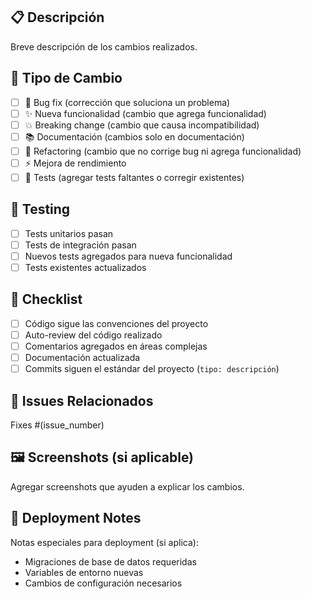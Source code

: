 ## 📋 Descripción

Breve descripción de los cambios realizados.

## 🔄 Tipo de Cambio

-   [ ] 🐛 Bug fix (corrección que soluciona un problema)
-   [ ] ✨ Nueva funcionalidad (cambio que agrega funcionalidad)
-   [ ] 💥 Breaking change (cambio que causa incompatibilidad)
-   [ ] 📚 Documentación (cambios solo en documentación)
-   [ ] 🎨 Refactoring (cambio que no corrige bug ni agrega funcionalidad)
-   [ ] ⚡ Mejora de rendimiento
-   [ ] 🧪 Tests (agregar tests faltantes o corregir existentes)

## 🧪 Testing

-   [ ] Tests unitarios pasan
-   [ ] Tests de integración pasan
-   [ ] Nuevos tests agregados para nueva funcionalidad
-   [ ] Tests existentes actualizados

## 📝 Checklist

-   [ ] Código sigue las convenciones del proyecto
-   [ ] Auto-review del código realizado
-   [ ] Comentarios agregados en áreas complejas
-   [ ] Documentación actualizada
-   [ ] Commits siguen el estándar del proyecto (`tipo: descripción`)

## 🔗 Issues Relacionados

Fixes #(issue_number)

## 🖼️ Screenshots (si aplicable)

Agregar screenshots que ayuden a explicar los cambios.

## 🚀 Deployment Notes

Notas especiales para deployment (si aplica):

-   Migraciones de base de datos requeridas
-   Variables de entorno nuevas
-   Cambios de configuración necesarios
